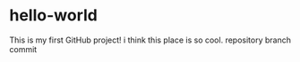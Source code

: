 # hello-world
This is my first GitHub project!
i think this place is so cool. 
repository 
branch 
commit
